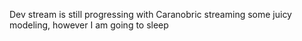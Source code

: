 Dev stream is still progressing with Caranobric streaming some juicy modeling, however I am going to sleep